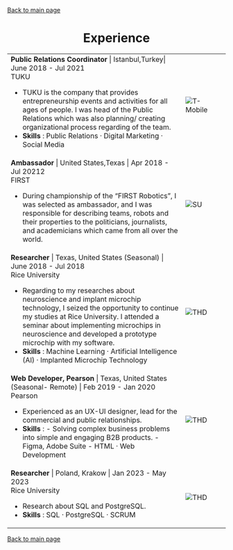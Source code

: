 [Back to main page](./../README.md)

<h1 align="center">Experience</h1>
<table>
  <tr>
    <td width="80%">
      <b>Public Relations Coordinator </b> | Istanbul,Turkey| June 2018 - Jul 2021 <br />
     TUKU <br />
      <ul>
        <li>TUKU is the company that provides entrepreneurship events and activities for all ages of people. I was 
head of the Public Relations which was also planning/ creating organizational process regarding of the 
team.</li>
        <li> <b> Skills</b> : Public Relations · Digital Marketing · Social Media </li>
      </ul>
    </td>
    <td><image alt="T-Mobile" src="../assets/images/tmo-logo.jpg"/></td>
  </tr>
  </tr>
  <tr>
    <td>
      <b>Ambassador</b> | United States,Texas | Apr 2018 - Jul 20212<br />
      FIRST<br />
      <ul>
        <li>During championship of the “FIRST Robotics”, I was selected as ambassador, and I was responsible for 
describing teams, robots and their properties to the politicians, journalists, and academicians which 
came from all over the world.</li>
      </ul>
    </td>
    <td><image alt="SU" src="../assets/images/su-logo.jpg" /></td>
  </tr>
  <tr>
    <td>
      <b>Researcher</b> | Texas, United States (Seasonal) |  June 2018 - Jul 2018 <br />
      Rice University <br />
      <ul>
        <li>Regarding to my researches about neuroscience and implant microchip technology, I seized the 
opportunity to continue my studies at Rice University. I attended a seminar about implementing 
microchips in neuroscience and developed a prototype microchip with my software. </li>
        <li> <b> Skills</b> : Machine Learning · Artificial Intelligence (AI) · Implanted Microchip Technology </li>
      </ul>
    </td>
    <td><image alt="THD" src="../assets/images/thd-logo.png" /></td>
  </tr>
    <tr>
    <td>
      <b>Web Developer, Pearson</b> | Texas, United States (Seasonal- Remote) |  Feb 2019 - Jan 2020 <br />
      Pearson <br />
      <ul>
        <li>Experienced as an UX-UI designer, lead for the commercial and public relationships.  </li>
        <li> <b> Skills</b> : 
                   - Solving complex business problems into simple and engaging B2B products. 
                   - Figma, Adobe Suite 
                   - HTML · Web Development </li>
      </ul>
    </td>
    <td><image alt="THD" src="../assets/images/thd-logo.png" /></td>
  </tr>
  <tr>
    <td>
      <b>Researcher</b> | Poland, Krakow |  Jan 2023 - May 2023 <br />
      Rice University <br />
      <ul>
        <li>Research about SQL and PostgreSQL.</li>
        <li> <b> Skills</b> :  SQL · PostgreSQL · SCRUM </li>
      </ul>
    </td>
    <td><image alt="THD" src="../assets/images/thd-logo.png" /></td>
</table>

[Back to main page](./../README.md)
